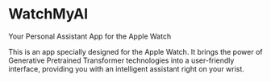 # WatchMyAI
Your Personal Assistant App for the Apple Watch

This is an app specially designed for the Apple Watch. It brings the power of Generative Pretrained Transformer technologies into a user-friendly interface, providing you with an intelligent assistant right on your wrist.
